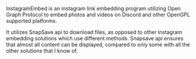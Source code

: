 InstagramEmbed is an instagram link embedding program utilizing Open Graph Protocol to embed photos and videos on Discord and other OpenGPL supported platforms.

It utilizes SnapSave api to download files, as opposed to other instagram embedding solutions which use different methods. Snapsave api ensures that almost all content can be displayed, compared to only some with all the other solutions that I know of.


